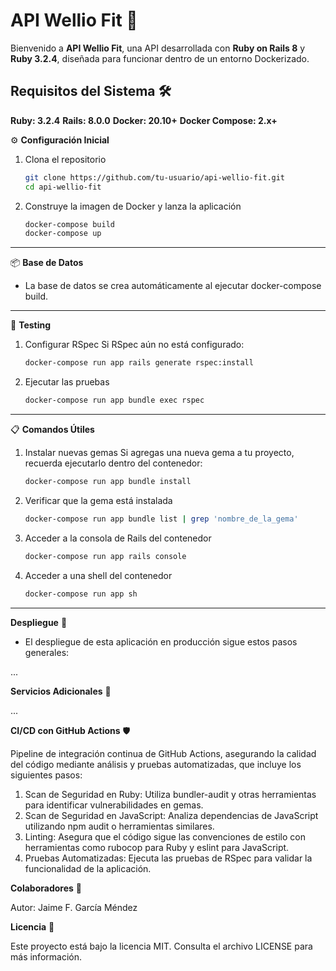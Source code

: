 # API Wellio Fit 🚀

Bienvenido a __API Wellio Fit__, una API desarrollada con __Ruby on Rails 8__ y __Ruby 3.2.4__, diseñada para funcionar dentro de un entorno Dockerizado. 

## Requisitos del Sistema 🛠️

__Ruby: 3.2.4__
__Rails: 8.0.0__
__Docker: 20.10+__
__Docker Compose: 2.x+__

⚙️ **Configuración Inicial** 
1. Clona el repositorio
   ```bash
   git clone https://github.com/tu-usuario/api-wellio-fit.git
   cd api-wellio-fit
2. Construye la imagen de Docker y lanza la aplicación
    ```bash
    docker-compose build
    docker-compose up
****
📦 **Base de Datos**
- La base de datos se crea automáticamente al ejecutar docker-compose build.
****
🧪 **Testing**
1. Configurar RSpec
Si RSpec aún no está configurado:
    ```bash
    docker-compose run app rails generate rspec:install
2. Ejecutar las pruebas
    ```bash
    docker-compose run app bundle exec rspec
****
📋 **Comandos Útiles**
1. Instalar nuevas gemas
Si agregas una nueva gema a tu proyecto, recuerda ejecutarlo dentro del contenedor:
    ```bash
    docker-compose run app bundle install
2. Verificar que la gema está instalada
    ```bash
    docker-compose run app bundle list | grep 'nombre_de_la_gema'
3. Acceder a la consola de Rails del contenedor
    ```bash
    docker-compose run app rails console
4. Acceder a una shell del contenedor
    ```bash
    docker-compose run app sh
****
**Despliegue** 🚢

- El despliegue de esta aplicación en producción sigue estos pasos generales:

...

**Servicios Adicionales** 🔧

...

**CI/CD con GitHub Actions** 🛡️

Pipeline de integración continua de GitHub Actions, asegurando la calidad del código mediante análisis y pruebas automatizadas, que incluye los siguientes pasos:
1. Scan de Seguridad en Ruby: Utiliza bundler-audit y otras herramientas para identificar vulnerabilidades en gemas.
2. Scan de Seguridad en JavaScript: Analiza dependencias de JavaScript utilizando npm audit o herramientas similares.
3. Linting: Asegura que el código sigue las convenciones de estilo con herramientas como rubocop para Ruby y eslint para JavaScript.
4. Pruebas Automatizadas: Ejecuta las pruebas de RSpec para validar la funcionalidad de la aplicación.

**Colaboradores** 👥

Autor: Jaime F. García Méndez

**Licencia** 📜

Este proyecto está bajo la licencia MIT. Consulta el archivo LICENSE para más información.
